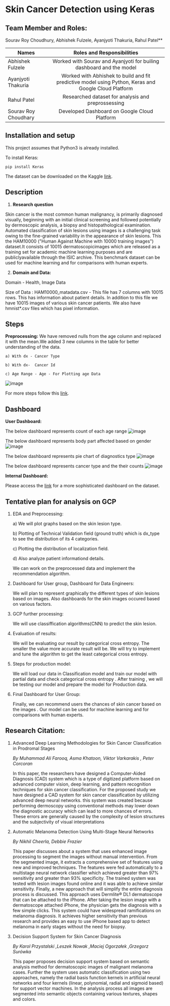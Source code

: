 # Skin Cancer Detection using Keras

## Team Member and Roles:
Sourav Roy Choudhury, Abhishek Fulzele, Ayanjyoti Thakuria, Rahul Patel**

| Names         | Roles and Responsibilities           |
| ------------- |:------------------------------------:|
| Abhishek Fulzele      | Worked with Sourav and Ayanjyoti for builing dashboard and the model |
| Ayanjyoti Thakuria    | Worked with Abhishek to build and fit predictive model using Python, Keras and Google Cloud Platform |
| Rahul Patel           | Researched dataset for analysis and preprossessing |
| Sourav Roy Choudhary  | Developed Dashboard on Google Cloud Platform |

## Installation and setup

This project assumes that Python3 is already installed.

To install Keras:
```
pip install Keras
```

The dataset can be downloaded on the Kaggle [link](https://www.kaggle.com/kmader/skin-cancer-mnist-ham10000).

## Description

1) **Research question**

Skin cancer is the most common human malignancy, is primarily diagnosed visually, beginning with an initial clinical screening and followed potentially by dermoscopic analysis, a biopsy and histopathological examination. Automated classification of skin lesions using images is a challenging task owing to the fine-grained variability in the appearance of skin lesions. This the HAM10000 ("Human Against Machine with 10000 training images") dataset.It consists of 10015 dermatoscopicimages which are released as a training set for academic machine learning purposes and are publiclyavailable through the ISIC archive. This benchmark dataset can be used for machine learning and for comparisons with human experts.

2) **Domain and Data:**

Domain - Health, Image Data

Size of Data : HAM10000_matadata.csv - This file has 7 columns with 10015 rows. This has information about patient details.
      In addition to this file we have 10015 images of various skin cancer patients. We also have hmnist*.csv files which has pixel           information.

## Steps

**Preprocessing:** We have removed nulls from the age column and replaced it with the mean.We added 3 new columns in the table for better understanding of the data.

    a) With dx - Cancer Type

    b) With dx-  Cancer Id

    c) Age Range - Age - For Plotting age Data

![image](https://github.com/Group13-KBS/FinalProject/blob/master/Tablesummary.JPG)

For more steps follow this [link](https://github.com/Group13-KBS/FinalProject/blob/master/steps.md).

## Dashboard

**User Dashboard:**

The below dashboard represents count of each age range
![image](https://github.com/Group13-KBS/FinalProject/blob/master/EDA%20images/Image1.JPG)

The below dashboard represents body part affected based on gender
![image](https://github.com/Group13-KBS/FinalProject/blob/master/EDA%20images/image2.JPG)

The below dashboard represents pie chart of diagnostics type
![image](https://github.com/Group13-KBS/FinalProject/blob/master/EDA%20images/image3.JPG)

The below dashboard represents cancer type and the their counts
![image](https://github.com/Group13-KBS/FinalProject/blob/master/EDA%20images/image4.png)
    
**Internal Dashboard:**

Please access the [link](https://github.com/Group13-KBS/FinalProject/blob/master/Notebooks/preprocessing.ipynb) for a more sophisticated dashboard on the dataset.      

## Tentative plan for analysis on GCP

1)  EDA and Preprocessing:

       a) We will plot graphs based on the skin lesion type.

       b) Plotting of Technical Validation field (ground truth) which is dx_type to see the distribution of its 4 categories.

       c) Plotting the distribution of localization field.

       d) Also analyze patient informationd details.

    We can work on the preprocessed data and implement the recommendation algorithm.

2) Dashboard for User group, Dashboard for Data Engineers:

    We will plan to represent graphically the different types of skin lesions based on images. Also dashboards for the                  skin images occured based on various factors.
    
3) GCP further processing:

    We will use classiffication algorithms(CNN) to predict the skin lesion.

4) Evaluation of results:

    We will be evaluating our result by categorical cross entropy. The smaller the value more accurate result will                          be. We will try to implement and tune the algorithm to get the least categorical cross entropy.          

5)  Steps for production model:

    We will load our data in Classification model and train our model with partial data and check categorical cross entropy .                After training , we will be testing our model and prepare the model for Production data.

6)  Final Dashboard for User Group:

    Finally, we can recommend users the chances of skin cancer based on the images . Our model can be used for machine                      learning and for comparisons with human experts.
      
## Research Citation:
      
  1. Advanced Deep Learning Methodologies for Skin Cancer Classification in Prodromal Stages
  
     *By Muhammad Ali Farooq, Asma Khatoon, Viktor Varkarakis , Peter Corcoran*

     In this paper, the researchers have designed a Computer-Aided Diagnosis (CAD) system which is a type of digitized platform              based on advanced computer vision, deep learning, and pattern recognition techniques for skin cancer classification. For the            proposed study we have designed a CAD system for skin cancer classification by utilizing advanced deep neural networks. this            system was created because performing dermoscopy using conventional methods may lower down the diagnostic accuracy which can            lead to more chances of errors. These errors are generally caused by the complexity of lesion structures and the subjectivity            of visual interpretations 

  2. Automatic Melanoma Detection Using Multi-Stage Neural Networks
  
     *By Nikhil Cheerla, Debbie Frazier*

     This paper discusses about a system that uses enhanced image processing to segment the images without manual intervention. From          the segmented image, it extracts a comprehensive set of features using new and improved techniques. The features were fed                automatically to a multistage neural network classifier which achieved greater than 97% sensitivity and greater than 93%                specificity. The trained system was tested with lesion images found online and it was able to achieve similar sensitivity.              Finally, a new approach that will simplify the entire diagnosis process is discussed. This approach uses Dermlite® DL1                  dermatoscope that can be attached to the iPhone. After taking the lesion image with a dermatoscope attached iPhone, the                  physician gets the diagnosis with a few simple clicks. This system could have widespread ramifications on melanoma diagnosis.            It achieves higher sensitivity than previous research and provides an easy to use iPhone based app to detect melanoma in early          stages without the need for biopsy.

  3. Decision Support System for Skin Cancer Diagnosis
  
     *By Karol Przystalski ,Leszek Nowak ,Maciej Ogorzałek ,Grzegorz Surówka*

     This paper proposes decision support system based on semantic analysis method for dermatoscopic images of malignant melanoma            cases. Further the system uses automatic classification using two approaches, namely the radial basis function kernels in                artificial neural networks and four kernels (linear, polynomial, radial and sigmoid based) for support vector machines. In the          analysis process all images are segmented into semantic objects containing various textures, shapes and colors.



